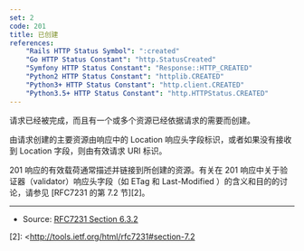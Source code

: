 ```yaml
---
set: 2
code: 201
title: 已创建
references:
    "Rails HTTP Status Symbol": ":created"
    "Go HTTP Status Constant": "http.StatusCreated"
    "Symfony HTTP Status Constant": "Response::HTTP_CREATED"
    "Python2 HTTP Status Constant": "httplib.CREATED"
    "Python3+ HTTP Status Constant": "http.client.CREATED"
    "Python3.5+ HTTP Status Constant": "http.HTTPStatus.CREATED"
---
```


请求已经被完成，而且有一个或多个资源已经依据请求的需要而创建。

由请求创建的主要资源由响应中的 Location 响应头字段标识，或者如果没有接收到 Location 字段，则由有效请求 URI 标识。

201 响应的有效载荷通常描述并链接到所创建的资源。有关在 201 响应中关于验证器（validator）响应头字段（如 ETag 和 Last-Modified ）的含义和目的的讨论，请参见 [RFC7231 的第 7.2 节][2]。

---

* Source: [RFC7231 Section 6.3.2][1]

[1]: <http://tools.ietf.org/html/rfc7231#section-6.3.2>
[2]: <http://tools.ietf.org/html/rfc7231#section-7.2

